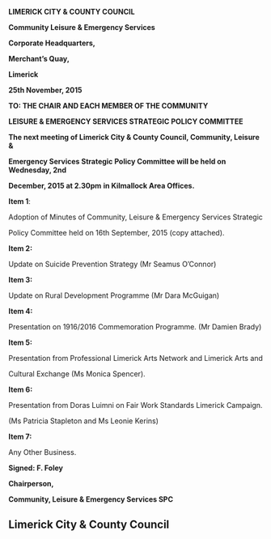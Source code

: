 **LIMERICK CITY & COUNTY COUNCIL**

**Community Leisure & Emergency Services**

**Corporate Headquarters,**

**Merchant’s Quay,**

**Limerick**

**25th November, 2015**

**TO: THE CHAIR AND EACH MEMBER OF THE COMMUNITY**

**LEISURE & EMERGENCY SERVICES STRATEGIC POLICY COMMITTEE**

**The next meeting of Limerick City & County Council, Community, Leisure &**

**Emergency Services Strategic Policy Committee will be held on Wednesday, 2nd**

**December, 2015 at 2.30pm** **in Kilmallock Area Offices.**

**Item 1**:

Adoption of Minutes of Community, Leisure & Emergency Services Strategic

Policy Committee held on 16th September, 2015 (copy attached).

**Item 2:**

Update on Suicide Prevention Strategy (Mr Seamus O’Connor)

**Item 3:**

Update on Rural Development Programme (Mr Dara McGuigan)

**Item 4:**

Presentation on 1916/2016 Commemoration Programme. (Mr Damien Brady)

**Item 5:**

Presentation from Professional Limerick Arts Network and Limerick Arts and

Cultural Exchange (Ms Monica Spencer).

**Item 6:**

Presentation from Doras Luimni on Fair Work Standards Limerick Campaign.

(Ms Patricia Stapleton and Ms Leonie Kerins)

**Item 7:**

Any Other Business.

**Signed: F. Foley**

**Chairperson,**

**Community, Leisure & Emergency Services SPC**

**Limerick City & County Council**
---
